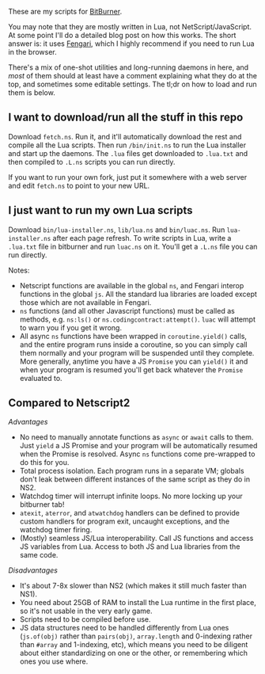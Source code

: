 These are my scripts for [BitBurner](https://danielyxie.github.io/bitburner/).

You may note that they are mostly written in Lua, not NetScript/JavaScript. At some point I'll do a detailed blog post on how this works. The short answer is: it uses [Fengari](https://fengari.io/), which I highly recommend if you need to run Lua in the browser.

There's a mix of one-shot utilities and long-running daemons in here, and *most* of them should at least have a comment explaining what they do at the top, and sometimes some editable settings. The tl;dr on how to load and run them is below.

## I want to download/run all the stuff in this repo

Download `fetch.ns`. Run it, and it'll automatically download the rest and compile all the Lua scripts. Then run `/bin/init.ns` to run the Lua installer and start up the daemons. The `.lua` files get downloaded to `.lua.txt` and then compiled to `.L.ns` scripts you can run directly.

If you want to run your own fork, just put it somewhere with a web server and edit `fetch.ns` to point to your new URL.

## I just want to run my own Lua scripts

Download `bin/lua-installer.ns`, `lib/lua.ns` and `bin/luac.ns`. Run `lua-installer.ns` after each page refresh. To write scripts in Lua, write a `.lua.txt` file in bitburner and run `luac.ns` on it. You'll get a `.L.ns` file you can run directly.

Notes:

- Netscript functions are available in the global `ns`, and Fengari interop functions in the global `js`. All the standard lua libraries are loaded except those which are not available in Fengari.
- `ns` functions (and all other Javascript functions) must be called as methods, e.g. `ns:ls()` or `ns.codingcontract:attempt()`. `luac` will attempt to warn you if you get it wrong.
- All async `ns` functions have been wrapped in `coroutine.yield()` calls, and the entire program runs inside a coroutine, so you can simply call them normally and your program will be suspended until they complete. More generally, anytime you have a JS `Promise` you can `yield()` it and when your program is resumed you'll get back whatever the `Promise` evaluated to.

## Compared to Netscript2

_Advantages_

- No need to manually annotate functions as `async` or `await` calls to them. Just `yield` a JS Promise and your program will be automatically resumed when the Promise is resolved. Async `ns` functions come pre-wrapped to do this for you.
- Total process isolation. Each program runs in a separate VM; globals don't leak between different instances of the same script as they do in NS2.
- Watchdog timer will interrupt infinite loops. No more locking up your bitburner tab!
- `atexit`, `aterror`, and `atwatchdog` handlers can be defined to provide custom handlers for program exit, uncaught exceptions, and the watchdog timer firing.
- (Mostly) seamless JS/Lua interoperability. Call JS functions and access JS variables from Lua. Access to both JS and Lua libraries from the same code.

_Disadvantages_

- It's about 7-8x slower than NS2 (which makes it still much faster than NS1).
- You need about 25GB of RAM to install the Lua runtime in the first place, so it's not usable in the very early game.
- Scripts need to be compiled before use.
- JS data structures need to be handled differently from Lua ones (`js.of(obj)` rather than `pairs(obj)`, `array.length` and 0-indexing rather than `#array` and 1-indexing, etc), which means you need to be diligent about either standardizing on one or the other, or remembering which ones you use where.
